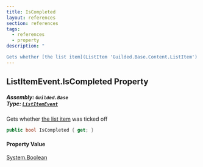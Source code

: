 ```yaml
---
title: IsCompleted
layout: references
section: references
tags:
  - references
  - property
description: "

Gets whether [the list item](ListItem 'Guilded.Base.Content.ListItem') was ticked off"
---
```


## ListItemEvent.IsCompleted Property
##### **Assembly:** `Guilded.Base`<br/>**Type:** [`ListItemEvent`](ListItemEvent 'Guilded.Base.Events.ListItemEvent')

Gets whether [the list item](ListItem 'Guilded.Base.Content.ListItem') was ticked off

```csharp
public bool IsCompleted { get; }
```

#### Property Value
[System.Boolean](https://docs.microsoft.com/en-us/dotnet/api/System.Boolean 'System.Boolean')